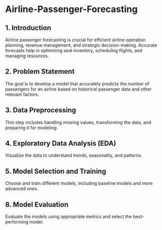 # Airline-Passenger-Forecasting
## 1. Introduction
Airline passenger forecasting is crucial for efficient airline operation planning, revenue management, and strategic decision-making. Accurate forecasts help in optimizing seat inventory, scheduling flights, and managing resources.

## 2. Problem Statement
The goal is to develop a model that accurately predicts the number of passengers for an airline based on historical passenger data and other relevant factors.

## 3. Data Preprocessing
This step includes handling missing values, transforming the data, and preparing it for modeling.

## 4. Exploratory Data Analysis (EDA)
Visualize the data to understand trends, seasonality, and patterns.

## 5. Model Selection and Training
Choose and train different models, including baseline models and more advanced ones.

## 8. Model Evaluation
Evaluate the models using appropriate metrics and select the best-performing model.
